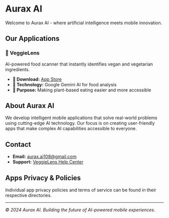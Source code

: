 # Aurax AI

Welcome to Aurax AI - where artificial intelligence meets mobile innovation.

## Our Applications

### 🥬 VeggieLens
AI-powered food scanner that instantly identifies vegan and vegetarian ingredients.

- **📱 Download:** [App Store](https://apps.apple.com/jp/app/veggielens/id6747918779?l=en-US)
- **🤖 Technology:** Google Gemini AI for food analysis
- **🌱 Purpose:** Making plant-based eating easier and more accessible

## About Aurax AI

We develop intelligent mobile applications that solve real-world problems using cutting-edge AI technology. Our focus is on creating user-friendly apps that make complex AI capabilities accessible to everyone.

## Contact

- **Email:** aurax.ai108@gmail.com
- **Support:** [VeggieLens Help Center](https://sites.google.com/view/aurax-ai-veggie-lens-help/home)

## Apps Privacy & Policies

Individual app privacy policies and terms of service can be found in their respective directories.

---

*© 2024 Aurax AI. Building the future of AI-powered mobile experiences.*
